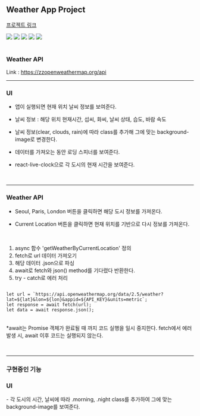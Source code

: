 Weather App Project
-
<a href="https://ingkejin-weather.netlify.app/">프로젝트 링크</a>

<div>
  <img src="https://img.shields.io/badge/HTML5-E34F26?style=Static&logo=HTML5&logoColor=white&logoWidth=10&logoheight=20">
  <img src="https://img.shields.io/badge/CSS3-1572B6?style=Static&logo=CSS3&logoColor=white">
  <img src="https://img.shields.io/badge/Bootstrap-563D7C?sstyle=Static&logo=Bootstrap&logoColor=8965bf">
  <img src="https://img.shields.io/badge/JavaScript-F7DF1E?style=Static&logo=JavaScript&logoColor=black">
  <img src="https://img.shields.io/badge/React-61DAFB?style=Static&logo=React&logoColor=3776AB">
</div>

<br>

<h3>Weather API</h3>
Link : <a href="https://zzopenweathermap.org/api">https://zzopenweathermap.org/api</a>

---
<h3>UI</h3>

- 앱이 실행되면 현재 위치 날씨 정보를 보여준다. <br>

- 날씨 정보 : 해당 위치 현재시간, 섭씨, 화씨, 날씨 상태, 습도, 바람 속도 <br>

- 날씨 정보(clear, clouds, rain)에 따라 class를 추가해 그에 맞는 background-image로 변경한다. <br>

- 데이터를 가져오는 동안 로딩 스피너를 보여준다. <br>

- react-live-clock으로 각 도시의 현재 시간을 보여준다. <br>


<br>

-----

<h3>Weather API</h3>

- Seoul, Paris, London 버튼을 클릭하면 해당 도시 정보를 가져온다. <br>

- Current Location 버튼을 클릭하면 현재 위치를 기반으로 다시 정보를 가져온다. <br>



<br>

1. async 함수 'getWeatherByCurrentLocation' 정의
2. fetch로 url 데이터 가져오기
3. 해당 데이터 .json으로 파싱
4. await로 fetch와 json() method를 기다렸다 반환한다.
5. try - catch로 에러 처리


<code>
let url = `https://api.openweathermap.org/data/2.5/weather?lat=${lat}&lon=${lon}&appid=${API_KEY}&units=metric`;
let response = await fetch(url);
let data = await response.json();
</code>

<br>

*await는 Promise 객체가 완료될 때 까지 코드 실행을 일시 중지한다. fetch에서 에러 발생 시, await 이후 코드는 실행되지 않는다.

<br>

---

<h3>구현중인 기능</h3>

<h3>UI</h3>
- 각 도시의 시간, 날씨에 따라 .morning, .night class를 추가하여 그에 맞는 background-image를 보여준다.

